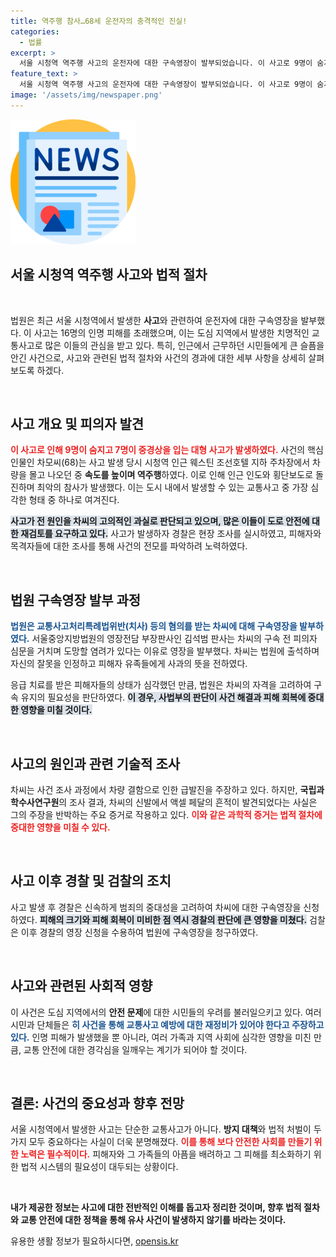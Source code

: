 ```yaml
---
title: 역주행 참사…68세 운전자의 충격적인 진실!
categories:
  - 법률
excerpt: >
  서울 시청역 역주행 사고의 운전자에 대한 구속영장이 발부되었습니다. 이 사고로 9명이 숨지고 7명이 다쳤으며, 피해 회복이 이루어지지 않는 상황에서 운전자의 과실 인정 여부도 논란입니다.
feature_text: >
  서울 시청역 역주행 사고의 운전자에 대한 구속영장이 발부되었습니다. 이 사고로 9명이 숨지고 7명이 다쳤으며, 피해 회복이 이루어지지 않는 상황에서 운전자의 과실 인정 여부도 논란입니다.
image: '/assets/img/newspaper.png'
---
```


<p><img src="/assets/img/newspaper.png" alt="kimp 속보" /></p>

<h2 data-ke-size="size26">서울 시청역 역주행 사고와 법적 절차</h2>

<p data-ke-size="size16">&nbsp;</p>

<p>법원은 최근 서울 시청역에서 발생한 <b>사고</b>와 관련하여 운전자에 대한 구속영장을 발부했다. 이 사고는 16명의 인명 피해를 초래했으며, 이는 도심 지역에서 발생한 치명적인 교통사고로 많은 이들의 관심을 받고 있다. 특히, 인근에서 근무하던 시민들에게 큰 슬픔을 안긴 사건으로, 사고와 관련된 법적 절차와 사건의 경과에 대한 세부 사항을 상세히 살펴보도록 하겠다.</p>

<p data-ke-size="size16">&nbsp;</p>

<h2 data-ke-size="size26">사고 개요 및 피의자 발견</h2>

<p><b><span style="color: #ee2323;">이 사고로 인해 9명이 숨지고 7명이 중경상을 입는 대형 사고가 발생하였다.</span></b> 사건의 핵심 인물인 차모씨(68)는 사고 발생 당시 시청역 인근 웨스틴 조선호텔 지하 주차장에서 차량을 몰고 나오던 중 <b>속도를 높이며 역주행</b>하였다. 이로 인해 인근 인도와 횡단보도로 돌진하며 최악의 참사가 발생했다. 이는 도시 내에서 발생할 수 있는 교통사고 중 가장 심각한 형태 중 하나로 여겨진다. </p>

<p><b><span style="background-color: #21538527;">사고가 전 원인을 차씨의 고의적인 과실로 판단되고 있으며, 많은 이들이 도로 안전에 대한 재검토를 요구하고 있다.</span></b> 사고가 발생하자 경찰은 현장 조사를 실시하였고, 피해자와 목격자들에 대한 조사를 통해 사건의 전모를 파악하려 노력하였다.</p>

<p data-ke-size="size16">&nbsp;</p>

<h2 data-ke-size="size26">법원 구속영장 발부 과정</h2>

<p><b><span style="color: #1a5490;">법원은 교통사고처리특례법위반(치사) 등의 혐의를 받는 차씨에 대해 구속영장을 발부하였다.</span></b> 서울중앙지방법원의 영장전담 부장판사인 김석범 판사는 차씨의 구속 전 피의자 심문을 거치며 도망할 염려가 있다는 이유로 영장을 발부했다. 차씨는 법원에 출석하며 자신의 잘못을 인정하고 피해자 유족들에게 사과의 뜻을 전하였다. </p>

<p>응급 치료를 받은 피해자들의 상태가 심각했던 만큼, 법원은 차씨의 자격을 고려하여 구속 유지의 필요성을 판단하였다. <b><span style="background-color: #21538527;">이 경우, 사법부의 판단이 사건 해결과 피해 회복에 중대한 영향을 미칠 것이다.</span></b></p>

<p data-ke-size="size16">&nbsp;</p>

<h2 data-ke-size="size26">사고의 원인과 관련 기술적 조사</h2>

<p>차씨는 사건 조사 과정에서 차량 결함으로 인한 급발진을 주장하고 있다. 하지만, <b>국립과학수사연구원</b>의 조사 결과, 차씨의 신발에서 액셀 페달의 흔적이 발견되었다는 사실은 그의 주장을 반박하는 주요 증거로 작용하고 있다. <b><span style="color: #ee2323;">이와 같은 과학적 증거는 법적 절차에 중대한 영향을 미칠 수 있다.</span></b> </p>

<p data-ke-size="size16">&nbsp;</p>

<h2 data-ke-size="size26">사고 이후 경찰 및 검찰의 조치</h2>

<p>사고 발생 후 경찰은 신속하게 범죄의 중대성을 고려하여 차씨에 대한 구속영장을 신청하였다. <b><span style="background-color: #21538527;">피해의 크기와 피해 회복이 미비한 점 역시 경찰의 판단에 큰 영향을 미쳤다.</span></b> 검찰은 이후 경찰의 영장 신청을 수용하여 법원에 구속영장을 청구하였다. </p>

<p data-ke-size="size16">&nbsp;</p>

<h2 data-ke-size="size26">사고와 관련된 사회적 영향</h2>

<p>이 사건은 도심 지역에서의 <b>안전 문제</b>에 대한 시민들의 우려를 불러일으키고 있다. 여러 시민과 단체들은 <b><span style="color: #1a5490;">히 사건을 통해 교통사고 예방에 대한 재정비가 있어야 한다고 주장하고 있다.</span></b> 인명 피해가 발생했을 뿐 아니라, 여러 가족과 지역 사회에 심각한 영향을 미친 만큼, 교통 안전에 대한 경각심을 일깨우는 계기가 되어야 할 것이다.</p>

<p data-ke-size="size16">&nbsp;</p>

<h2 data-ke-size="size26">결론: 사건의 중요성과 향후 전망</h2>

<p>서울 시청역에서 발생한 사고는 단순한 교통사고가 아니다. <b>방지 대책</b>와 법적 처벌이 두 가지 모두 중요하다는 사실이 더욱 분명해졌다. <b><span style="color: #ee2323;">이를 통해 보다 안전한 사회를 만들기 위한 노력은 필수적이다.</span></b> 피해자와 그 가족들의 아픔을 배려하고 그 피해를 최소화하기 위한 법적 시스템의 필요성이 대두되는 상황이다.</p>

<p data-ke-size="size16">&nbsp;</p>

<p><b>내가 제공한 정보는 사고에 대한 전반적인 이해를 돕고자 정리한 것이며, 향후 법적 절차와 교통 안전에 대한 정책을 통해 유사 사건이 발생하지 않기를 바라는 것이다.</b></p>
유용한 생활 정보가 필요하시다면, <a href="https://opensis.kr" rel="dofollow">opensis.kr</a>


